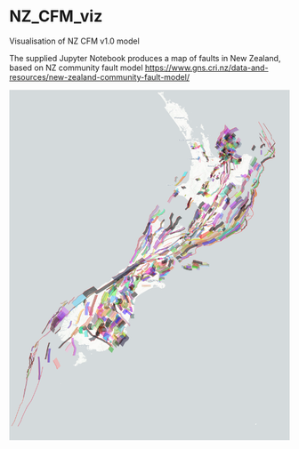 # NZ_CFM_viz
Visualisation of NZ CFM v1.0 model

The supplied Jupyter Notebook produces a map of faults in New Zealand, based on NZ community fault model
https://www.gns.cri.nz/data-and-resources/new-zealand-community-fault-model/

![alt text](https://github.com/sungeunbae/NZ_CFM_viz/blob/main/img/CFM_map.png)
